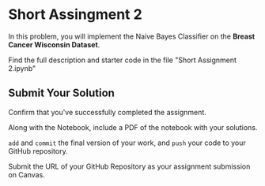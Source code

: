 # Short Assingment 2

In this problem, you will implement the Naive Bayes Classifier on the **Breast Cancer Wisconsin Dataset**.

Find the full description and starter code in the file "Short Assignment 2.ipynb"

## Submit Your Solution

Confirm that you've successfully completed the assignment.

Along with the Notebook, include a PDF of the notebook with your solutions.

```add``` and ```commit``` the final version of your work, and ```push``` your code to your GitHub repository.

Submit the URL of your GitHub Repository as your assignment submission on Canvas.
